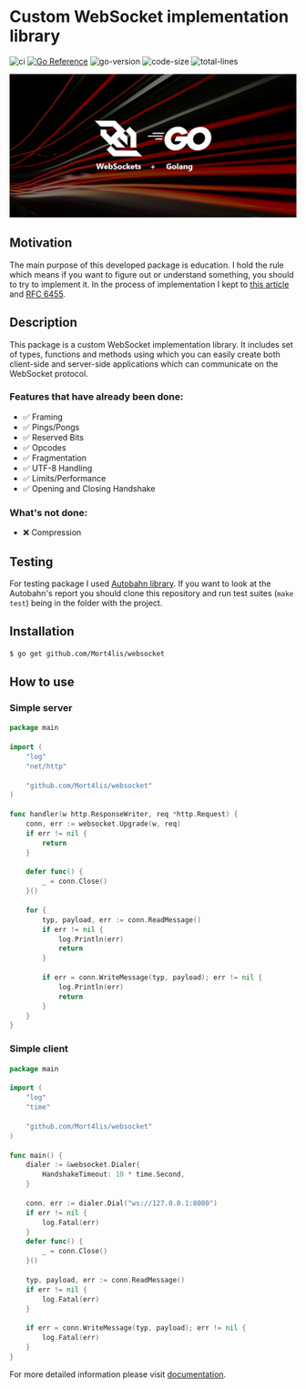 # Custom WebSocket implementation library

![ci](https://github.com/Mort4lis/websocket/actions/workflows/main.yml/badge.svg)
[![Go Reference](https://pkg.go.dev/badge/github.com/Mort4lis/websocket.svg)](https://pkg.go.dev/github.com/Mort4lis/websocket)
![go-version](https://img.shields.io/github/go-mod/go-version/Mort4lis/websocket)
![code-size](https://img.shields.io/github/languages/code-size/Mort4lis/websocket)
![total-lines](https://img.shields.io/tokei/lines/github/Mort4lis/websocket)

![Alt text](./images/websockets-golang.png)

## Motivation

The main purpose of this developed package is education. I hold the rule which means if you want to figure out or
understand something, you should to try to implement it. In the process of implementation I kept to
[this article](https://yalantis.com/blog/how-to-build-websockets-in-go/)
and [RFC 6455](https://datatracker.ietf.org/doc/html/rfc6455).

## Description

This package is a custom WebSocket implementation library. It includes set of types, functions and methods using which
you can easily create both client-side and server-side applications which can communicate on the WebSocket protocol.

### Features that have already been done:

* ✅ Framing
* ✅ Pings/Pongs
* ✅ Reserved Bits
* ✅ Opcodes
* ✅ Fragmentation
* ✅ UTF-8 Handling
* ✅ Limits/Performance
* ✅ Opening and Closing Handshake

### What's not done:

* ❌ Compression

## Testing

For testing package I used [Autobahn library](https://github.com/crossbario/autobahn-testsuite). If you want to look at
the Autobahn's report you should clone this repository and run test suites
(`make test`) being in the folder with the project.

## Installation

```bash
$ go get github.com/Mort4lis/websocket
```

## How to use

### Simple server

```go
package main

import (
	"log"
	"net/http"

	"github.com/Mort4lis/websocket"
)

func handler(w http.ResponseWriter, req *http.Request) {
	conn, err := websocket.Upgrade(w, req)
	if err != nil {
		return
	}

	defer func() {
		_ = conn.Close()
	}()

	for {
		typ, payload, err := conn.ReadMessage()
		if err != nil {
			log.Println(err)
			return
		}

		if err = conn.WriteMessage(typ, payload); err != nil {
			log.Println(err)
			return
		}
	}
}
```

### Simple client

```go
package main

import (
	"log"
	"time"

	"github.com/Mort4lis/websocket"
)

func main() {
	dialer := &websocket.Dialer{
		HandshakeTimeout: 10 * time.Second,
	}

	conn, err := dialer.Dial("ws://127.0.0.1:8080")
	if err != nil {
		log.Fatal(err)
	}
	defer func() {
		_ = conn.Close()
	}()

	typ, payload, err := conn.ReadMessage()
	if err != nil {
		log.Fatal(err)
	}
	
	if err = conn.WriteMessage(typ, payload); err != nil {
		log.Fatal(err)
	}
}
```
For more detailed information please visit [documentation](https://pkg.go.dev/github.com/Mort4lis/websocket).